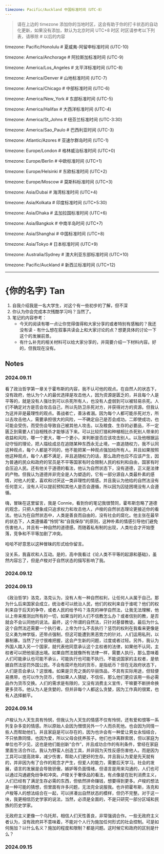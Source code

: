 ```yaml
---
timezone: Pacific/Auckland 中国标准时间（UTC-8）
---
```


> 请在上边的 timezone 添加你的当地时区，这会有助于你的打卡状态的自动化更新，如果没有添加，默认为北京时间 UTC+8 时区
> 时区请参考以下列表，请移除 # 以后的内容

timezone: Pacific/Honolulu # 夏威夷-阿留申标准时间 (UTC-10)

timezone: America/Anchorage # 阿拉斯加标准时间 (UTC-9)

timezone: America/Los_Angeles # 太平洋标准时间 (UTC-8)

timezone: America/Denver # 山地标准时间 (UTC-7)

timezone: America/Chicago # 中部标准时间 (UTC-6)

timezone: America/New_York # 东部标准时间 (UTC-5)

timezone: America/Halifax # 大西洋标准时间 (UTC-4)

timezone: America/St_Johns # 纽芬兰标准时间 (UTC-3:30)

timezone: America/Sao_Paulo # 巴西利亚时间 (UTC-3)

timezone: Atlantic/Azores # 亚速尔群岛时间 (UTC-1)

timezone: Europe/London # 格林威治标准时间 (UTC+0)

timezone: Europe/Berlin # 中欧标准时间 (UTC+1)

timezone: Europe/Helsinki # 东欧标准时间 (UTC+2)

timezone: Europe/Moscow # 莫斯科标准时间 (UTC+3)

timezone: Asia/Dubai # 海湾标准时间 (UTC+4)

timezone: Asia/Kolkata # 印度标准时间 (UTC+5:30)

timezone: Asia/Dhaka # 孟加拉国标准时间 (UTC+6)

timezone: Asia/Bangkok # 中南半岛时间 (UTC+7)

timezone: Asia/Shanghai # 中国标准时间 (UTC+8)

timezone: Asia/Tokyo # 日本标准时间 (UTC+9)

timezone: Australia/Sydney # 澳大利亚东部标准时间 (UTC+10)

timezone: Pacific/Auckland # 新西兰标准时间 (UTC+12)

---

# {你的名字} Tan

1. 自我介绍我是一名大学生，对这个有一些初步的了解，但不深
2. 你认为你会完成本次残酷学习吗？当然了。
3. 笔记的内容参考：
   - 今天的阅读有哪一点让你觉得值得和大家分享的或者特别有感触的？我还没有读   - 有什么想在叙事共读会上和大家讨论的点？想更具体的讨论一下这个的发展前景。
   - 有什么补充的相关材料可以给大家分享的，并简要介绍一下材料内容。好的，但我现在没有。

## Notes

<!-- Content_START -->

### 2024.09.11

看了政治哲学第一章关于霍布斯的内容，我不认可他的观点。在自然人的状态下，没有政府，他认为个人的最优选择是攻击他人，因为资源是匮乏的，并且每个人是平等的，就是没有人强壮到可以杀死所有人，也没有人虚弱到可以被轻易杀死。人们不确定对方是否会攻击自己，所以先防卫杀死对方，并获得对方的资源。但我认为这并非是最理性的观点。善战者亡，善泳者溺。因为每个人都可能杀死对方，所以去攻击他人，需要承担很大的风险，一不确定自己是否会成功。二即使成功，也可能会受伤，而受伤会导致自己被其他人攻击。以及粮食、生存的必要品，不一定匮乏到需要人们自相残杀才能够活下来。可以比较打猎和种植相比杀死别人带来的收益和风险，哪一个更大，哪一个更小，来判断是否应该攻击别人。以及他根据运动守恒的理论，把人描绘成总在追随某种东西永无止境，一直追随权力，我不认同这种观点，每个人都是不同的，他不能把某一种观点强加给所有人。并且如果按照他这种观点，每个人都不满足，并且追随权力的话，那么政府也应不应该产生，因为普通的民众和政府的官员是不平等国家有时会限制人民的权利和自由，国家有时会压迫人民。还有他关于道德的看法，他认为自然状态下，没有道德，正义是法律的产物。但我认为道德并非完全是人为塑造的，它有一部分源自人类最朴素的感情，对他人的爱，喜欢和讨厌这一类非理性的情感。并且我认为他给的自然法没有任何意义，没有人可以提前预知其他人是否会遵循，所以因为囚徒困境没有人会遵循。


嗨，冒昧在这里留言，我是 Connie，看到你的笔记我很赞同，霍布斯忽略了道德的观念，只把人想象成只追求权力和攻击他人，卢梭的自然状态理论更接近你的看法。他认为在自然状态中，人类是善良而自由的，没有社会的腐化。他主张在最早的状态下，人类遵循着“怜悯”和“自我保存”的原则，这种朴素的情感引导他们避免伤害他人，并且有一种自然的道德感。而随着私有制的出现，人类社会才开始堕落，竞争和不平等加剧了冲突。

哈哈不好意思以这种冒昧的形式给你留言。


没关系，我喜欢和人互动。是的，高中我看过《论人类不平等的起源和基础》，虽然内容忘了，但是卢梭对于自然状态的描写影响了我。

### 2024.09.12

### 2024.09.13

《政治哲学》洛克，洛克认为，没有人有一种自然权利，让任何人从属于自己。那为什么后来国家会成立，统治者可以统治人民，他们的权利来自于谁呢？他们的权利来自于后天的争夺，或者人民的给予吗？洛克的神学自然法，让我无法理解，他以上帝来推测出所有的一切，如果当时的人们不信教怎么办？或者信别的教，是否就会不会认同他的说法。最终，这个所谓的自然法，只针对基督教徒。最后为什么这个自然法还需要一个执行者，上帝为什么不去执行？惩罚的权利在我看来更像是见义勇为神学版，还带点强制，但这可能遭到黑恶势力的针对。人们运用私刑，以暴制暴。当然了分寸很难把握，这会产生新的问题，过度或者过轻。另外，我认为外国人踏入另一个国家，就代表他同意承认这个主权者的法律，如果他不认同，主权者可以把他驱逐出境。如果自然法就像所有法律一样，需要人执行，那么意味着人们可能承认也可能不承认，可能执行也可能不执行。不能说国家的主权者，是依据自然法惩罚外国公民。不会有腐坏危险的货币，是指纸币？但在无政府状态下，人们是否会承认？这很难。如果是贝壳之类的华丽饰品，不具有实际用途，但轻便易携带，也可以作为货币，但如果人人猜疑，不信任，那么他们更应该用一些必需品作为货币交换。人们的需求是有限的，又没有消费主义宣传，干嘛要不断拼命换更多货币。他认为人是贪婪的，但并非每个人都这么贪婪，因为工作真的很累，也有人选择躺平。

### 2024.09.14

卢梭认为人天生具有怜悯，但我认为人天生的情感不仅有怜悯，还有爱和恨等一系列复杂多变的情感。所以原始人会因为憎恨另外一个人而杀死他。也会因为同情一些人而帮助他们。并且家庭是可以存在的，因为也许会有一种爱让男女永恒结合，不只依靠同情，也因为爱，所以父母会抚养孩子。他们也许离群索居，但以家庭为单位也不少见，这也是他们能创新“合作”，并且成功合作的有利条件，曾经在家庭里面生活合作过。我认为野蛮人创造工具，并非因为天性反感伤害他人。而是因为工具可以提高效率，减少伤害，帮助人们更好的生存。并且我认为爱是先天就有的，并非因为有了合作的观念才产生，但爱人的能力，需要后天学习。社会的发展，语言的发展是会导致骄傲，嫉妒等负面情绪，但语言是用来沟通的，人们也可以通过沟通避免纷争和冲突。卢梭关于奢侈品的看法，有点像是在批判消费主义，人们已经有了满足生存必需的东西，但依然拼命赚钱，想要得到更多。卢梭的想法是一种可能的猜想，但里面有许多问题，无法完全说服我。也许把霍布斯，洛克和卢梭等人的想法结合在一起，可以拼凑出自然状态的模样，但仍不完整。对于这一块，我更相信历史学家的说法，当然，必须是全面的，不是只研究一部分区域和民族的历史学家。

无政府主义更像一个乌托邦，相信人们天性善良，非常强调合作。一些无政府主义者认为，没有政府并不意味着，不能对个人行为施加任何形式的社会控制。可是如何施加？以什么名义？施加的程度和限制？都是问题。这时候它和政府的区别是什么？



### 2024.09.15

<!-- Content_END -->
